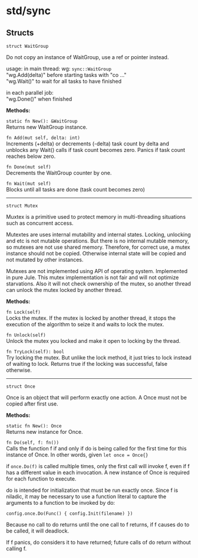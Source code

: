 # std/sync

## Structs
```jule
struct WaitGroup
```
Do not copy an instance of WaitGroup, use a ref or pointer instead.

usage: in main thread: wg: `sync::WaitGroup`\
"wg.Add(delta)" before starting tasks with "co ..."\
"wg.Wait()" to wait for all tasks to have finished

in each parallel job:\
"wg.Done()" when finished

**Methods:**

`static fn New(): &WaitGroup`\
Returns new WaitGroup instance.

`fn Add(mut self, delta: int)` \
Increments (+delta) or decrements (-delta) task count by delta and unblocks any Wait() calls if task count becomes zero. Panics if task count reaches below zero.

`fn Done(mut self)` \
Decrements the WaitGroup counter by one.

`fn Wait(mut self)` \
Blocks until all tasks are done (task count becomes zero) 

---

```jule
struct Mutex
```
Muxtex is a primitive used to protect memory in multi-threading situations such as concurrent access.

Mutextes are uses internal mutability and internal states. Locking, unlocking and etc is not mutable operations. But there is no internal mutable memory, so mutexes are not use shared memory. Therefore, for correct use, a mutex instance should not be copied. Otherwise internal state will be copied and not mutated by other instances.

Mutexes are not implemented using API of operating system. Implemented in pure Jule. This mutex implementation is not fair and will not optimize starvations. Also it will not check ownership of the mutex, so another thread can unlock the mutex locked by another thread.

**Methods:**

`fn Lock(self)`\
Locks the mutex. If the mutex is locked by another thread, it stops the execution of the algorithm to seize it and waits to lock the mutex.

`fn Unlock(self)`\
Unlock the mutex you locked and make it open to locking by the thread.

`fn TryLock(self): bool`\
Try locking the mutex. But unlike the lock method, it just tries to lock instead of waiting to lock. Returns true if the locking was successful, false otherwise.

---

```jule
struct Once
```
Once is an object that will perform exactly one action.
A Once must not be copied after first use.

**Methods:**

`static fn New(): Once`\
Returns new instance for Once.

`fn Do(self, f: fn())`\
Calls the function f if and only if do is being called for the first time for this instance of Once. In other words, given `let once = Once{}`

if `once.Do(f)` is called multiple times, only the first call will invoke f, even if f has a different value in each invocation. A new instance of Once is required for each function to execute.

do is intended for initialization that must be run exactly once. Since f is niladic, it may be necessary to use a function literal to capture the arguments to a function to be invoked by do:

`config.once.Do(Func() { config.Init(filename) })`

Because no call to do returns until the one call to f returns, if f causes do to be called, it will deadlock.

If f panics, do considers it to have returned; future calls of do return without calling f.